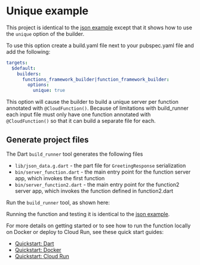# Unique example

This project is identical to the [json example](../json/README.md) except that it
shows how to use the `unique` option of the builder.

To use this option create a build.yaml file next to your pubspec.yaml file and add the following:
```yaml
targets:
  $default:
    builders:
      functions_framework_builder|function_framework_builder:
        options:
          unique: true
```

This option will cause the builder to build a unique server per function annotated with
`@CloudFunction()`. Because of limitations with build_runner each input file must only have one
function annotated with `@CloudFunction()` so that it can build a separate file for each.

## Generate project files

The Dart `build_runner` tool generates the following files

- `lib/json_data.g.dart` - the part file for `GreetingResponse` serialization
- `bin/server_function.dart` - the main entry point for the function server app, which
  invokes the first function
- `bin/server_function2.dart` - the main entry point for the function2 server app, which
  invokes the function defined in function2.dart

Run the `build_runner` tool, as shown here:

Running the function and testing it is identical to the [json example](../json/README.md).

For more details on getting started or to see how to run the function locally on
Docker or deploy to Cloud Run, see these quick start guides:

- [Quickstart: Dart]
- [Quickstart: Docker]
- [Quickstart: Cloud Run]

<!-- reference links -->
[Quickstart: Dart]: https://github.com/GoogleCloudPlatform/functions-framework-dart/blob/main/docs/quickstarts/01-quickstart-dart.md
[Quickstart: Docker]: https://github.com/GoogleCloudPlatform/functions-framework-dart/blob/main/docs/quickstarts/02-quickstart-docker.md
[Quickstart: Cloud Run]: https://github.com/GoogleCloudPlatform/functions-framework-dart/blob/main/docs/quickstarts/03-quickstart-cloudrun.md
